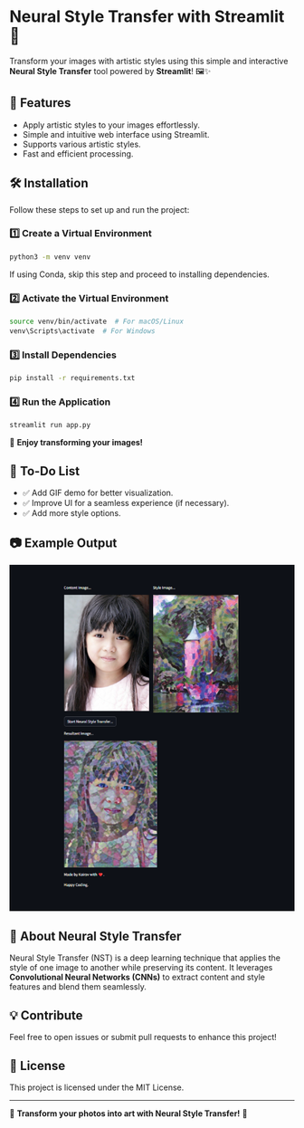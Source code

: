 # Neural Style Transfer with Streamlit 🎨

Transform your images with artistic styles using this simple and interactive **Neural Style Transfer** tool powered by **Streamlit**! 🖼️✨

## 🚀 Features
- Apply artistic styles to your images effortlessly.
- Simple and intuitive web interface using Streamlit.
- Supports various artistic styles.
- Fast and efficient processing.

## 🛠 Installation
Follow these steps to set up and run the project:

### 1️⃣ Create a Virtual Environment
```bash
python3 -m venv venv
```
If using Conda, skip this step and proceed to installing dependencies.

### 2️⃣ Activate the Virtual Environment
```bash
source venv/bin/activate  # For macOS/Linux
venv\Scripts\activate  # For Windows
```

### 3️⃣ Install Dependencies
```bash
pip install -r requirements.txt
```

### 4️⃣ Run the Application
```bash
streamlit run app.py
```
🎉 **Enjoy transforming your images!**

## 📌 To-Do List
- ✅ Add GIF demo for better visualization.
- ✅ Improve UI for a seamless experience (if necessary).
- ✅ Add more style options.

## 📷 Example Output
![Example](https://raw.githubusercontent.com/BTANISHA11/cyfuture/main/nst.png)


## 📝 About Neural Style Transfer
Neural Style Transfer (NST) is a deep learning technique that applies the style of one image to another while preserving its content. It leverages **Convolutional Neural Networks (CNNs)** to extract content and style features and blend them seamlessly.

## 💡 Contribute
Feel free to open issues or submit pull requests to enhance this project!

## 📜 License
This project is licensed under the MIT License.

---
🚀 **Transform your photos into art with Neural Style Transfer!** 🎨

